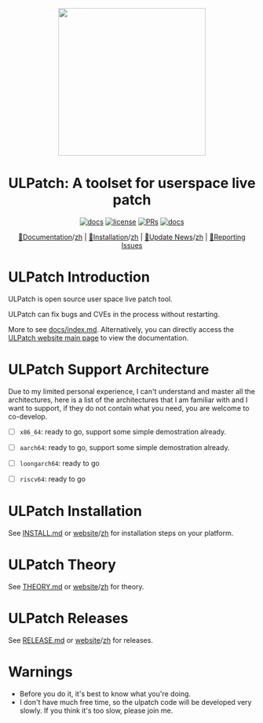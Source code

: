 <center><a href="docs/images/logo.drawio.svg"><img src="docs/images/logo.drawio.svg" border=0 width=300></a></center>

<div align="center" markdown>

# ULPatch: A toolset for userspace live patch

[![docs](https://github.com/Rtoax/ulpatch/actions/workflows/docs.yml/badge.svg)](https://rtoax.github.io/ulpatch/)
[![license](https://img.shields.io/github/license/Rtoax/ulpatch.svg)](https://github.com/Rtoax/ulpatch/blob/master/LICENSE)
[![PRs](https://img.shields.io/badge/PRs-welcome-pink.svg)](https://github.com/Rtoax/ulpatch/pulls)
[![docs](https://img.shields.io/badge/docs-latest-blue)](https://rtoax.github.io/ulpatch/)

[📝Documentation](https://rtoax.github.io/ulpatch/)/[zh](https://rtoax.github.io/ulpatch/zh/) |
[🚀Installation](https://rtoax.github.io/ulpatch/INSTALL/)/[zh](https://rtoax.github.io/ulpatch/zh/INSTALL/) |
[🎉Update News](https://rtoax.github.io/ulpatch/RELEASE/)/[zh](https://rtoax.github.io/ulpatch/zh/RELEASE/) |
[🐛Reporting Issues](https://github.com/Rtoax/ulpatch/issues/new/choose)

</div>


# ULPatch Introduction

ULPatch is open source user space live patch tool.

ULPatch can fix bugs and CVEs in the process without restarting.

More to see [docs/index.md](docs/index.md). Alternatively, you can directly access the [ULPatch website main page](https://rtoax.github.io/ulpatch/) to view the documentation.


# ULPatch Support Architecture

Due to my limited personal experience, I can't understand and master all the architectures, here is a list of the architectures that I am familiar with and I want to support, if they do not contain what you need, you are welcome to co-develop.

- [ ] `x86_64`: ready to go, support some simple demostration already.
- [ ] `aarch64`: ready to go, support some simple demostration already.
- [ ] `loongarch64`: ready to go
- [ ] `riscv64`: ready to go


# ULPatch Installation

See [INSTALL.md](docs/en/INSTALL.md) or [website](https://rtoax.github.io/ulpatch/INSTALL/)/[zh](https://rtoax.github.io/ulpatch/zh/INSTALL/) for installation steps on your platform.


# ULPatch Theory

See [THEORY.md](docs/en/THEORY.md) or [website](https://rtoax.github.io/ulpatch/THEORY/)/[zh](https://rtoax.github.io/ulpatch/zh/THEORY/) for theory.


# ULPatch Releases

See [RELEASE.md](docs/en/RELEASE.md) or [website](https://rtoax.github.io/ulpatch/RELEASE/)/[zh](https://rtoax.github.io/ulpatch/zh/RELEASE/) for releases.


# Warnings

- Before you do it, it's best to know what you're doing.
- I don't have much free time, so the ulpatch code will be developed very slowly. If you think it's too slow, please join me.

